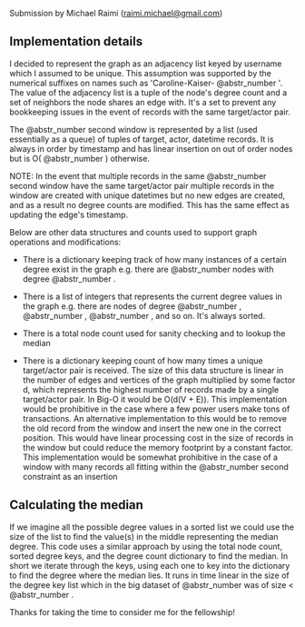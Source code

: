 Submission by Michael Raimi (raimi.michael@gmail.com)

## Implementation details

I decided to represent the graph as an adjacency list keyed by username which I assumed to be unique. This assumption was supported by the numerical suffixes on names such as 'Caroline-Kaiser- @abstr_number '. The value of the adjacency list is a tuple of the node's degree count and a set of neighbors the node shares an edge with. It's a set to prevent any bookkeeping issues in the event of records with the same target/actor pair.

The @abstr_number second window is represented by a list (used essentially as a queue) of tuples of target, actor, datetime records. It is always in order by timestamp and has linear insertion on out of order nodes but is O( @abstr_number ) otherwise.

NOTE: In the event that multiple records in the same @abstr_number second window have the same target/actor pair multiple records in the window are created with unique datetimes but no new edges are created, and as a result no degree counts are modified. This has the same effect as updating the edge's timestamp.

Below are other data structures and counts used to support graph operations and modifications:

  * There is a dictionary keeping track of how many instances of a certain degree exist in the graph e.g. there are @abstr_number nodes with degree @abstr_number .

  * There is a list of integers that represents the current degree values in the graph e.g. there are nodes of degree @abstr_number , @abstr_number , @abstr_number , and so on. It's always sorted.

  * There is a total node count used for sanity checking and to lookup the median

  * There is a dictionary keeping count of how many times a unique target/actor pair is received. The size of this data structure is linear in the number of edges and vertices of the graph multiplied by some factor d, which represents the highest number of records made by a single target/actor pair. In Big-O it would be O(d(V + E)). This implementation would be prohibitive in the case where a few power users make tons of transactions. An alternative implementation to this would be to remove the old record from the window and insert the new one in the correct position. This would have linear processing cost in the size of records in the window but could reduce the memory footprint by a constant factor. This implementation would be somewhat prohibitive in the case of a window with many records all fitting within the @abstr_number second constraint as an insertion




## Calculating the median

If we imagine all the possible degree values in a sorted list we could use the size of the list to find the value(s) in the middle representing the median degree. This code uses a similar approach by using the total node count, sorted degree keys, and the degree count dictionary to find the median. In short we iterate through the keys, using each one to key into the dictionary to find the degree where the median lies. It runs in time linear in the size of the degree key list which in the big dataset of @abstr_number was of size < @abstr_number .

Thanks for taking the time to consider me for the fellowship!
